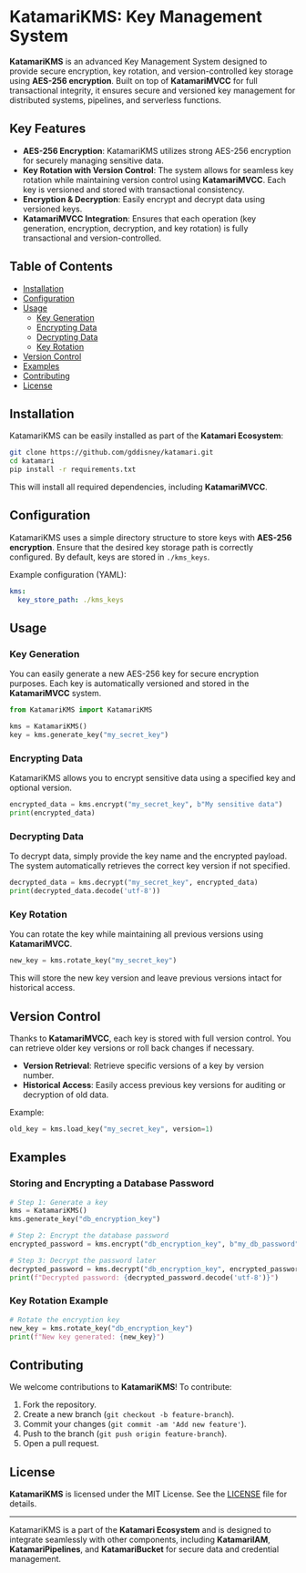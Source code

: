 # KatamariKMS: Key Management System

**KatamariKMS** is an advanced Key Management System designed to provide secure encryption, key rotation, and version-controlled key storage using **AES-256 encryption**. Built on top of **KatamariMVCC** for full transactional integrity, it ensures secure and versioned key management for distributed systems, pipelines, and serverless functions.

## Key Features

- **AES-256 Encryption**: KatamariKMS utilizes strong AES-256 encryption for securely managing sensitive data.
- **Key Rotation with Version Control**: The system allows for seamless key rotation while maintaining version control using **KatamariMVCC**. Each key is versioned and stored with transactional consistency.
- **Encryption & Decryption**: Easily encrypt and decrypt data using versioned keys.
- **KatamariMVCC Integration**: Ensures that each operation (key generation, encryption, decryption, and key rotation) is fully transactional and version-controlled.

## Table of Contents
- [Installation](#installation)
- [Configuration](#configuration)
- [Usage](#usage)
  - [Key Generation](#key-generation)
  - [Encrypting Data](#encrypting-data)
  - [Decrypting Data](#decrypting-data)
  - [Key Rotation](#key-rotation)
- [Version Control](#version-control)
- [Examples](#examples)
- [Contributing](#contributing)
- [License](#license)

## Installation

KatamariKMS can be easily installed as part of the **Katamari Ecosystem**:

```bash
git clone https://github.com/gddisney/katamari.git
cd katamari
pip install -r requirements.txt
```

This will install all required dependencies, including **KatamariMVCC**.

## Configuration

KatamariKMS uses a simple directory structure to store keys with **AES-256 encryption**. Ensure that the desired key storage path is correctly configured. By default, keys are stored in `./kms_keys`.

Example configuration (YAML):

```yaml
kms:
  key_store_path: ./kms_keys
```

## Usage

### Key Generation

You can easily generate a new AES-256 key for secure encryption purposes. Each key is automatically versioned and stored in the **KatamariMVCC** system.

```python
from KatamariKMS import KatamariKMS

kms = KatamariKMS()
key = kms.generate_key("my_secret_key")
```

### Encrypting Data

KatamariKMS allows you to encrypt sensitive data using a specified key and optional version.

```python
encrypted_data = kms.encrypt("my_secret_key", b"My sensitive data")
print(encrypted_data)
```

### Decrypting Data

To decrypt data, simply provide the key name and the encrypted payload. The system automatically retrieves the correct key version if not specified.

```python
decrypted_data = kms.decrypt("my_secret_key", encrypted_data)
print(decrypted_data.decode('utf-8'))
```

### Key Rotation

You can rotate the key while maintaining all previous versions using **KatamariMVCC**.

```python
new_key = kms.rotate_key("my_secret_key")
```

This will store the new key version and leave previous versions intact for historical access.

## Version Control

Thanks to **KatamariMVCC**, each key is stored with full version control. You can retrieve older key versions or roll back changes if necessary.

- **Version Retrieval**: Retrieve specific versions of a key by version number.
- **Historical Access**: Easily access previous key versions for auditing or decryption of old data.

Example:

```python
old_key = kms.load_key("my_secret_key", version=1)
```

## Examples

### Storing and Encrypting a Database Password

```python
# Step 1: Generate a key
kms = KatamariKMS()
kms.generate_key("db_encryption_key")

# Step 2: Encrypt the database password
encrypted_password = kms.encrypt("db_encryption_key", b"my_db_password")

# Step 3: Decrypt the password later
decrypted_password = kms.decrypt("db_encryption_key", encrypted_password)
print(f"Decrypted password: {decrypted_password.decode('utf-8')}")
```

### Key Rotation Example

```python
# Rotate the encryption key
new_key = kms.rotate_key("db_encryption_key")
print(f"New key generated: {new_key}")
```

## Contributing

We welcome contributions to **KatamariKMS**! To contribute:
1. Fork the repository.
2. Create a new branch (`git checkout -b feature-branch`).
3. Commit your changes (`git commit -am 'Add new feature'`).
4. Push to the branch (`git push origin feature-branch`).
5. Open a pull request.

## License

**KatamariKMS** is licensed under the MIT License. See the [LICENSE](LICENSE) file for details.

---

KatamariKMS is a part of the **Katamari Ecosystem** and is designed to integrate seamlessly with other components, including **KatamariIAM**, **KatamariPipelines**, and **KatamariBucket** for secure data and credential management.
